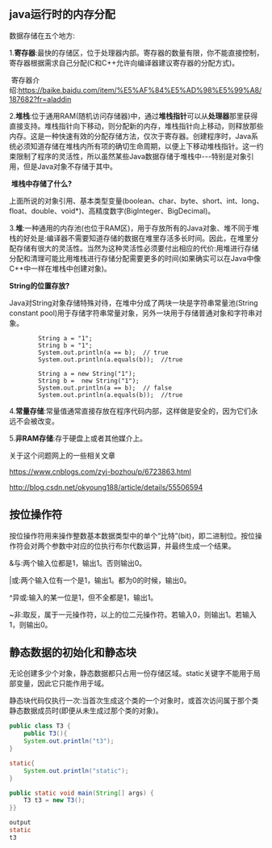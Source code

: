 ## **java运行时的内存分配**

数据存储在五个地方:

1.**寄存器**:最快的存储区，位于处理器内部。寄存器的数量有限，你不能直接控制，寄存器根据需求自己分配(C和C++允许向编译器建议寄存器的分配方式)。

​	寄存器介绍:https://baike.baidu.com/item/%E5%AF%84%E5%AD%98%E5%99%A8/187682?fr=aladdin

2.**堆栈**:位于通用RAM(随机访问存储器)中，通过**堆栈指针**可以从**处理器**那里获得直接支持。堆栈指针向下移动，则分配新的内存，堆栈指针向上移动，则释放那些内存。这是一种快速有效的分配存储方法，仅次于寄存器。创建程序时，Java系统必须知道存储在堆栈内所有项的确切生命周期，以便上下移动堆栈指针。这一约束限制了程序的灵活性，所以虽然某些Java数据存储于堆栈中---特别是对象引用，但是Java对象不存储于其中。

​	**堆栈中存储了什么?**

​	上面所说的对象引用、基本类型变量(boolean、char、byte、short、int、long、float、double、void*)、高精度数字(BigInteger、BigDecimal)。

3.**堆**:一种通用的内存池(也位于RAM区)，用于存放所有的Java对象、堆不同于堆栈的好处是:编译器不需要知道存储的数据在堆里存活多长时间。因此，在堆里分配存储有很大的灵活性。当然为这种灵活性必须要付出相应的代价:用堆进行存储分配和清理可能比用堆栈进行存储分配需要更多的时间(如果确实可以在Java中像C++中一样在堆栈中创建对象)。

**String的位置存放?**

​	Java对String对象存储特殊对待，在堆中分成了两块一块是字符串常量池(String constant pool)用于存储字符串常量对象，另外一块用于存储普通对象和字符串对象。

			String a = "1";
			String b = "1";
			System.out.println(a == b);  // true
			System.out.println(a.equals(b));  //true
			
			String a = new String("1");
			String b =  new String("1");
			System.out.println(a == b);  // false
			System.out.println(a.equals(b));  //true


4.**常量存储**:常量值通常直接存放在程序代码内部，这样做是安全的，因为它们永远不会被改变。

5.**非RAM存储**:存于硬盘上或者其他媒介上。

关于这个问题网上的一些相关文章

https://www.cnblogs.com/zyj-bozhou/p/6723863.html

http://blog.csdn.net/okyoung188/article/details/55506594



## 按位操作符

按位操作符用来操作整数基本数据类型中的单个“比特”(bit)，即二进制位。按位操作符会对两个参数中对应的位执行布尔代数运算，并最终生成一个结果。

&与:两个输入位都是1，输出1。否则输出0。

|或:两个输入位有一个是1，输出1。都为0的时候，输出0。

^异或:输入的某一位是1，但不全都是1，输出1。

~非:取反，属于一元操作符，以上的位二元操作符。若输入0，则输出1。若输入1，则输出0。



## 静态数据的初始化和静态块

无论创建多少个对象，静态数据都只占用一份存储区域。static关键字不能用于局部变量，因此它只能作用于域。

静态块代码仅执行一次:当首次生成这个类的一个对象时，或首次访问属于那个类静态数据成员时(即便从未生成过那个类的对象)。

```java
public class T3 {
	public T3(){
	System.out.println("t3");
}

static{
	System.out.println("static");
}

public static void main(String[] args) {
	T3 t3 = new T3();
}}

output
static
t3
```

